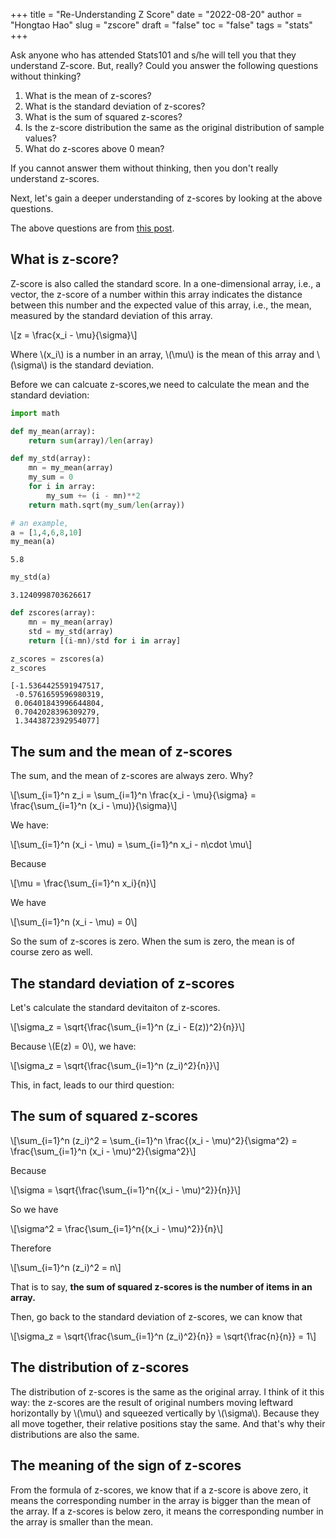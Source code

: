 +++
title = "Re-Understanding Z Score"
date = "2022-08-20"
author = "Hongtao Hao"
slug = "zscore"
draft = "false"
toc = "false"
tags = "stats"
+++

<!-- nb2hugo notebooks/2022-08-20-zscore.ipynb --site-dir ./ --section en/blog -->


Ask anyone who has attended Stats101 and s/he will tell you that they understand Z-score. But, really? Could you answer the following questions without thinking?

1. What is the mean of z-scores?
2. What is the standard deviation of z-scores?
3. What is the sum of squared z-scores?
4. Is the z-score distribution the same as the original distribution of sample values?
5. What do z-scores above 0 mean?

If you cannot answer them without thinking, then you don't really understand z-scores. 

Next, let's gain a deeper understanding of z-scores by looking at the above questions. 

The above questions are from [this post](https://www.uth.tmc.edu/uth_orgs/educ_dev/oser/L1_6.HTM).

## What is z-score?

Z-score is also called the standard score. In a one-dimensional array, i.e., a vector, the z-score of a number within this array indicates the distance between this number and the expected value of this array, i.e., the mean, measured by the standard deviation of this array. 

\\[z = \\frac{x\_i - \\mu}{\\sigma}\\]

Where \\(x\_i\\) is a number in an array, \\(\\mu\\) is the mean of this array and \\(\\sigma\\) is the standard deviation. 

Before we can calcuate z-scores,we need to calculate the mean and the standard deviation:


```python
import math 

def my_mean(array):
    return sum(array)/len(array)

def my_std(array):
    mn = my_mean(array)
    my_sum = 0
    for i in array:
        my_sum += (i - mn)**2
    return math.sqrt(my_sum/len(array))
```

<!-- While I was writing the function to calcuate the standard deviation, it came to me that the essence of standard deviation is **the expected absolute distance between an item in an array and the mean of this array**. 

How to understand it?

For example, you are given an array: `a = [1,4,6,8,10]`. Its mean is 5.8 -->


```python
# an example, 
a = [1,4,6,8,10]
my_mean(a)
```




    5.8




```python
my_std(a)
```




    3.1240998703626617




```python
def zscores(array):
    mn = my_mean(array)
    std = my_std(array)
    return [(i-mn)/std for i in array]
```


```python
z_scores = zscores(a)
z_scores
```




    [-1.5364425591947517,
     -0.5761659596980319,
     0.06401843996644804,
     0.7042028396309279,
     1.3443872392954077]



## The sum and the mean of z-scores

The sum, and the mean of z-scores are always zero. Why?

\\[\\sum\_{i=1}^n z\_i = \\sum\_{i=1}^n \\frac{x\_i - \\mu}{\\sigma} = \\frac{\\sum\_{i=1}^n (x\_i - \\mu)}{\\sigma}\\]

We have:

$$$$

\\[\\sum\_{i=1}^n (x\_i - \\mu) = \\sum\_{i=1}^n x\_i - n\\cdot \\mu\\]

Because 

\\[\\mu = \\frac{\\sum\_{i=1}^n x\_i}{n}\\]

We have 

\\[\\sum\_{i=1}^n (x\_i - \\mu) = 0\\]

So the sum of z-scores is zero. When the sum is zero, the mean is of course zero as well. 

## The standard deviation of z-scores

Let's calculate the standard devitaiton of z-scores. 

\\[\\sigma\_z = \\sqrt{\\frac{\\sum\_{i=1}^n (z\_i - E(z))^2}{n}}\\]

Because \\(E(z) = 0\\), we have:

\\[\\sigma\_z = \\sqrt{\\frac{\\sum\_{i=1}^n (z\_i)^2}{n}}\\]

This, in fact, leads to our third question:

## The sum of squared z-scores

\\[\\sum\_{i=1}^n (z\_i)^2 = \\sum\_{i=1}^n \\frac{(x\_i - \\mu)^2}{\\sigma^2} = \\frac{\\sum\_{i=1}^n (x\_i - \\mu)^2}{\\sigma^2}\\]

Because 

\\[\\sigma = \\sqrt{\\frac{\\sum\_{i=1}^n{(x\_i - \\mu)^2}}{n}}\\]

So we have

\\[\\sigma^2 = \\frac{\\sum\_{i=1}^n{(x\_i - \\mu)^2}}{n}\\]

Therefore

\\[\\sum\_{i=1}^n (z\_i)^2 = n\\]

That is to say, **the sum of squared z-scores is the number of items in an array.**

Then, go back to the standard deviation of z-scores, we can know that

\\[\\sigma\_z = \\sqrt{\\frac{\\sum\_{i=1}^n (z\_i)^2}{n}} = \\sqrt{\\frac{n}{n}} = 1\\]

## The distribution of z-scores

The distribution of z-scores is the same as the original array. I think of it this way: the z-scores are the result of original numbers moving leftward horizontally by \\(\\mu\\) and squeezed vertically by \\(\\sigma\\). Because they all move together, their relative positions stay the same. And that's why their distributions are also the same. 

## The meaning of the sign of z-scores

From the formula of z-scores, we know that if a z-score is above zero, it means the corresponding number in the array is bigger than the mean of the array. If a z-scores is below zero, it means the corresponding number in the array is smaller than the mean. 
